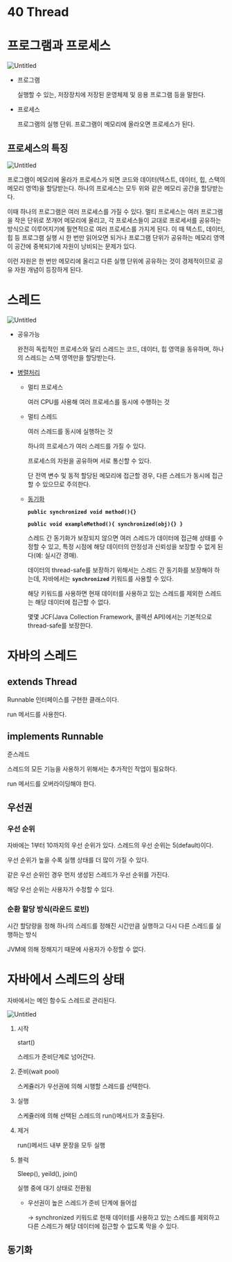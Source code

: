 # 40 Thread

# 프로그램과 프로세스

![Untitled](40%20Thread%20b828237ec05b48389024e21834287103/Untitled.png)

- 프로그램
    
    실행할 수 있는, 저장장치에 저장된 운영체제 및 응용 프로그램 등을 말한다.
    
- 프로세스
    
    프로그램의 실행 단위. 프로그램이 메모리에 올라오면 프로세스가 된다.
    

## 프로세스의 특징

![Untitled](40%20Thread%20b828237ec05b48389024e21834287103/Untitled%201.png)

프로그램이 메모리에 올라가 프로세스가 되면 코드와 데이터(텍스트, 데이터, 힙, 스택의 메모리 영역)을 할당받는다. 하나의 프로세스는 모두 위와 같은 메모리 공간을 할당받는다.

이때 하나의 프로그램은 여러 프로세스를 가질 수 있다. 멀티 프로세스는 여러 프로그램을 작은 단위로 쪼개어 메모리에 올리고, 각 프로세스들이 교대로 프로세서를 공유하는 방식으로 이루어지기에 필연적으로 여러 프로세스를 가지게 된다. 이 때 텍스트, 데이터, 힙 등 프로그램 실행 시 한 번만 읽어오면 되거나 프로그램 단위가 공유하는 메모리 영역이 공간에 중복되기에 자원이 낭비되는 문제가 있다.

이런 자원은 한 번만 메모리에 올리고 다른 실행 단위에 공유하는 것이 경제적이므로 공유 자원 개념이 등장하게 된다.

# 스레드

![Untitled](40%20Thread%20b828237ec05b48389024e21834287103/Untitled%202.png)

- 공유가능
    
    완전히 독립적인 프로세스와 달리 스레드는 코드, 데이터, 힙 영역을 동유하며, 하나의 스레드는 스택 영역만을 할당받는다.
    
- [병렬처리](https://velog.io/@younghoondoodoom/%EB%A9%80%ED%8B%B0-%ED%94%84%EB%A1%9C%EC%84%B8%EC%8A%A4Multi-Process%EC%99%80-%EB%A9%80%ED%8B%B0-%EC%8A%A4%EB%A0%88%EB%93%9CMulti-Thread)
    - 멀티 프로세스
        
        여러 CPU를 사용해 여러 프로세스를 동시에 수행하는 것
        
    - 멀티 스레드
        
        여러 스레드를 동시에 실행하는 것
        
        하나의 프로세스가 여러 스레드를 가질 수 있다.
        
        프로세스의 자원을 공유하며 서로 통신할 수 있다.
        
        단 전역 변수 및 동적 할당된 메모리에 접근할 경우, 다른 스레드가 동시에 접근할 수 있으므로 주의한다.
        
    - [동기화](https://velog.io/@backtony/Java-synchronized-%EB%8F%99%EA%B8%B0%ED%99%94)
        
        **`public synchronized void method(){}`**
        
        **`public void exampleMethod(){ synchronized(obj){} }`**
        
        스레드 간 동기화가 보장되지 않으면 여러 스레드가 데이터에 접근해 상태를 수정할 수 있고, 특정 시점에 해당 데이터의 안정성과 신뢰성을 보장할 수 없게 된다(예: 실시간 경매).
        
        데이터의 thread-safe를 보장하기 위해서는 스레드 간 동기화를 보장해야 하는데, 자바에서는 **`synchronized`** 키워드를 사용할 수 있다.
        
        해당 키워드를 사용하면 현재 데이터를 사용하고 있는 스레드를 제외한 스레드는 해당 데이터에 접근할 수 없다.
        
        몇몇 JCF(Java Collection Framework, 콜렉션 API)에서는 기본적으로 thread-safe를 보장한다.
        

# 자바의 스레드

## extends Thread

Runnable 인터페이스를 구현한 클래스이다.

run 메서드를 사용한다.

## implements Runnable

준스레드

스레드의 모든 기능을 사용하기 위해서는 추가적인 작업이 필요하다.

run 메서드를 오버라이딩해야 한다.

## 우선권

### 우선 순위

자바에는 1부터 10까지의 우선 순위가 있다. 스레드의 우선 순위는 5(default)이다.

우선 순위가 높을 수록 실행 상태를 더 많이 가질 수 있다.

같은 우선 순위인 경우 먼저 생성된 스레드가 우선 순위를 가진다.

해당 우선 순위는 사용자가 수정할 수 있다.

### 순환 할당 방식(라운드 로빈)

시간 할당량을 정해 하나의 스레드를 정해진 시간만큼 실행하고 다시 다른 스레드를 실행하는 방식

JVM에 의해 정해지기 때문에 사용자가 수정할 수 없다.

# 자바에서 스레드의 상태

자바에서는 메인 함수도 스레드로 관리된다.

![Untitled](40%20Thread%20b828237ec05b48389024e21834287103/Untitled%203.png)

1. 시작
    
    start()
    
    스레드가 준비단계로 넘어간다.
    
2. 준비(wait pool)
    
    스케쥴러가 우선권에 의해 시행할 스레드를 선택한다.
    
3. 실행
    
    스케쥴러에 의해 선택된 스레드의 run()메서드가 호출된다.
    
4. 제거
    
    run()메서드 내부 문장을 모두 실행
    
5. 블럭
    
    Sleep(), yeild(), join()
    
    실행 중에 대기 상태로 전환됨
    
    - 우선권이 높은 스레드가 준비 단계에 들어섬
        
        → synchronized 키워드로 현재 데이터를 사용하고 있는 스레드를 제외하고 다른 스레드가 해당 데이터에 접근할 수 없도록 막을 수 있다.
        

## 동기화